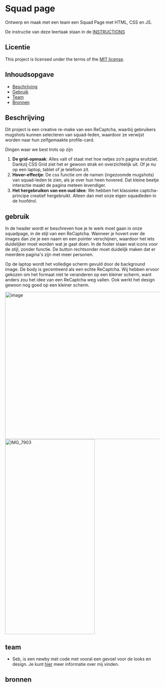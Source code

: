
# Squad page

Ontwerp en maak met een team een Squad Page met HTML, CSS en JS.

De instructie van deze leertaak staan in de [INSTRUCTIONS](https://github.com/fdnd-task/your-tribe-squad-page/blob/main/docs/INSTRUCTIONS.md)

## Licentie

This project is licensed under the terms of the [MIT license](./LICENSE).



## Inhoudsopgave

  * [Beschrijving](#beschrijving)
  * [Gebruik](#gebruik)
  * [Team](#team)
  * [Bronnen](#bronnen)

## Beschrijving
Dit project is een creative re-make van een ReCaptcha, waarbij gebruikers mugshots kunnen selecteren van squad-leden, waardoor ze verwijst worden naar hun zelfgemaakte profile-card.

Dingen waar we  best trots op zijn

1. **De grid-opmaak**:
Alles valt of staat met hoe netjes zo’n pagina eruitziet. Dankzij CSS Grid ziet het er gewoon strak en overzichtelijk uit. Of je nu op een laptop, tablet of je telefoon zit.
2. **Hover-effectje**:
De css functie om de namen (ingezoomde mugshots) van squad-leden te zien, als je over hun heen hovered. Dat kleine beetje interactie maakt de pagina meteen levendiger.
3. **Het hergebruiken van een oud idee**:
We hebben het klassieke captcha-principe creatief hergebruikt. Alleen dan met onze eigen squadleden in de hoofdrol.

## gebruik
In de header wordt er beschreven hoe je te werk moet gaan in onze squadpage, in de stijl van een ReCaptcha. Wanneer je hovert over de images dan zie je een naam en een pointer verschijnen, waardoor het iets duidelijker moet worden wat je gaat doen. In de footer staan wat icons voor de stijl, zonder functie. De button rechtsonder moet duidelijk maken dat er meerdere pagina's zijn met meer personen. 

Op de laptop wordt het volledige scherm gevuld door de background image. De body is gecentreerd als een echte ReCaptcha. Wij hebben ervoor gekozen om het formaat niet te veranderen op een kleiner scherm, want anders zou het idee van een ReCaptcha weg vallen. Ook werkt het design gewoon nog goed op een kleiner scherm. 

<img width="735" height="478" alt="image" src="https://github.com/user-attachments/assets/1bde4c1a-0dfb-4fb7-995c-5d9ef9b11373" />
<img width="292" height="633" alt="IMG_7903" src="https://github.com/user-attachments/assets/01177e34-2ce3-4ec2-be5d-c38135d47f91" />

## team
 - Seb, is een newby met code met vooral een gevoel voor de looks en design. Je kunt [hier](https://github.com/SebBastiaans) meer informatie over mij vinden.

## bronnen
